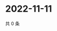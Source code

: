 # 2022-11-11

共 0 条

<!-- BEGIN WEIBO -->
<!-- 最后更新时间 Fri Nov 11 2022 22:16:32 GMT+0800 (China Standard Time) -->

<!-- END WEIBO -->
